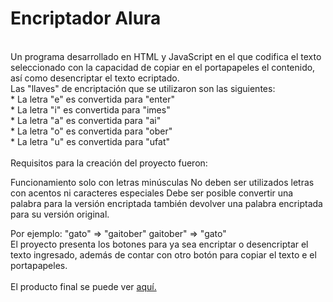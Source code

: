 # Encriptador Alura
<br>
Un programa desarrollado en HTML y JavaScript en el que codifica el texto seleccionado con la capacidad de copiar en el portapapeles el contenido, así como desencriptar el texto ecriptado.
<br>
Las "llaves" de encriptación que se utilizaron son las siguientes:
<br>
* La letra "e" es convertida para "enter"<br>
* La letra "i" es convertida para "imes"<br>
* La letra "a" es convertida para "ai"<br>
* La letra "o" es convertida para "ober"<br>
* La letra "u" es convertida para "ufat"<br>
<br>
Requisitos para la creación del proyecto fueron:

  Funcionamiento solo con letras minúsculas
  No deben ser utilizados letras con acentos ni caracteres especiales
  Debe ser posible convertir una palabra para la versión encriptada también devolver una palabra encriptada para su versión original.

Por ejemplo:
"gato" => "gaitober"
gaitober" => "gato"
<br>
El proyecto presenta los botones para ya sea encriptar o desencriptar el texto ingresado, además de contar con otro botón para copiar el texto e el portapapeles.
<br>
<br>
El producto final se puede ver [aquí.](https://je-sh.github.io/AluraChallenge_Encriptador/)
